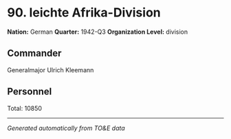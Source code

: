 # 90. leichte Afrika-Division

**Nation:** German
**Quarter:** 1942-Q3
**Organization Level:** division

## Commander

Generalmajor Ulrich Kleemann

## Personnel

Total: 10850

---
*Generated automatically from TO&E data*
